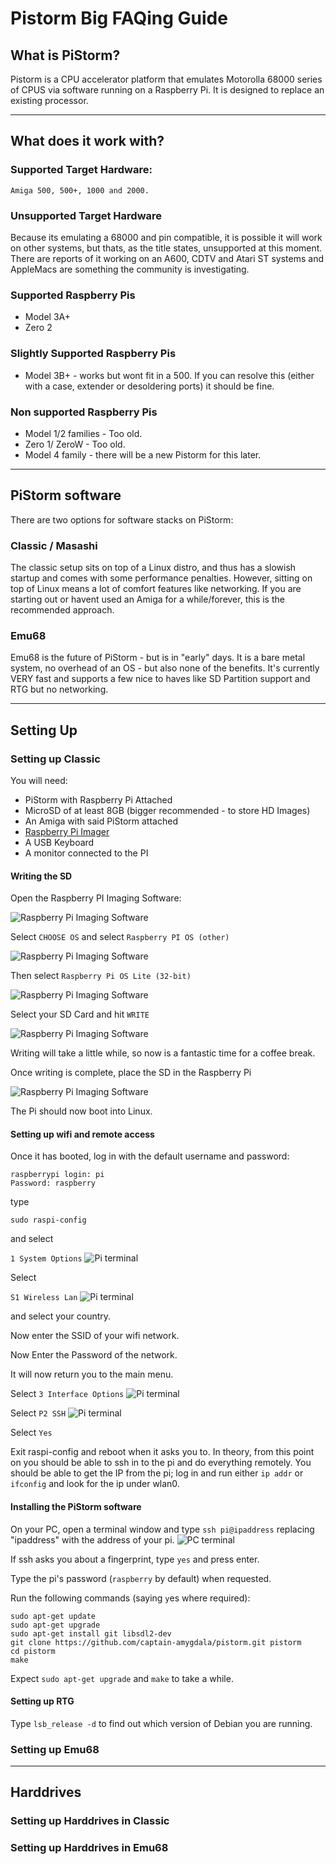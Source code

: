 # Pistorm Big FAQing Guide

## What is PiStorm?

Pistorm is a CPU accelerator platform that emulates Motorolla 68000 series of CPUS via software running on a Raspberry Pi. It is designed to replace an existing processor.

---

## What does it work with?

### Supported Target Hardware:

    Amiga 500, 500+, 1000 and 2000.

### Unsupported Target Hardware

Because its emulating a 68000 and pin compatible, it is possible it will work on other systems, but thats, as the title states, unsupported at this moment. There are reports of it working on an A600, CDTV and Atari ST systems and AppleMacs are something the community is investigating.

### Supported Raspberry Pis

* Model 3A+
* Zero 2

### Slightly Supported Raspberry Pis

* Model 3B+ - works but wont fit in a 500. If you can resolve this (either with a case, extender or desoldering ports) it should be fine.

### Non supported Raspberry Pis

* Model 1/2 families - Too old.
* Zero 1/ ZeroW - Too old.
* Model 4 family - there will be a new Pistorm for this later.

---

## PiStorm software

There are two options for software stacks on PiStorm:

### Classic / Masashi

The classic setup sits on top of a Linux distro, and thus has a slowish startup and comes with some performance penalties. However, sitting on top of Linux means a lot of comfort features like networking. If you are starting out or havent used an Amiga for a while/forever, this is the recommended approach.

### Emu68

Emu68 is the future of PiStorm - but is in "early" days. It is a bare metal system, no overhead of an OS - but also none of the benefits. It's currently VERY fast and supports a few nice to haves like SD Partition support and RTG but no networking.

---

## Setting Up

### Setting up Classic

You will need:
*   PiStorm with Raspberry Pi Attached
*   MicroSD of at least 8GB (bigger recommended - to store HD Images)
*   An Amiga with said PiStorm attached
*   [Raspberry Pi Imager](https://www.raspberrypi.com/software/)
*   A USB Keyboard
*   A monitor connected to the PI

#### Writing the SD

Open the Raspberry PI Imaging Software:

![Raspberry Pi Imaging Software](PiImager_01.png)

Select `CHOOSE OS` and select `Raspberry PI OS (other)`

![Raspberry Pi Imaging Software](PiImager_02.png)

Then select `Raspberry Pi OS Lite (32-bit)`

![Raspberry Pi Imaging Software](PiImager_03.png)

Select your SD Card and hit `WRITE`

![Raspberry Pi Imaging Software](PiImager_04.png)

Writing will take a little while, so now is a fantastic time for a coffee break.

Once writing is complete, place the SD in the Raspberry Pi

![Raspberry Pi Imaging Software](PiImager_05.png)

The Pi should now boot into Linux. 

#### Setting up wifi and remote access

Once it has booted, log in with the default username and password:

```
raspberrypi login: pi
Password: raspberry
```

type 

`sudo raspi-config` 

and select 

`1 System Options`
![Pi terminal](console_01.png)

Select

`S1 Wireless Lan`
![Pi terminal](console_02.png)

and select your country.

Now enter the SSID of your wifi network.

Now Enter the Password of the network.

It will now return you to the main menu.

Select `3 Interface Options`
![Pi terminal](console_03.png)

Select `P2 SSH`
![Pi terminal](console_04.png)


Select `Yes`

Exit raspi-config and reboot when it asks you to.
In theory, from this point on you should be able to ssh in to the pi and do everything remotely.
You should be able to get the IP from the pi; log in and run either `ip addr` or `ifconfig` and look for the ip under wlan0.

#### Installing the PiStorm software

On your PC, open a terminal window and type 
`ssh pi@ipaddress`
replacing "ipaddress" with the address of your pi.
![PC terminal](terminal_01.png)

If ssh asks you about a fingerprint, type `yes` and press enter.

Type the pi's password (`raspberry` by default) when requested.

Run the following commands (saying `y`es where required):

```
sudo apt-get update
sudo apt-get upgrade
sudo apt-get install git libsdl2-dev
git clone https://github.com/captain-amygdala/pistorm.git pistorm
cd pistorm
make
```

Expect `sudo apt-get upgrade` and `make` to take a while.





#### Setting up RTG

Type `lsb_release -d` to find out which version of Debian you are running.




### Setting up Emu68

---

## Harddrives

### Setting up Harddrives in Classic

### Setting up Harddrives in Emu68

